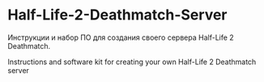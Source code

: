 # Half-Life-2-Deathmatch-Server
Инструкции и набор ПО для создания своего сервера Half-Life 2 Deathmatch.

Instructions and software kit for creating your own Half-Life 2 Deathmatch server

